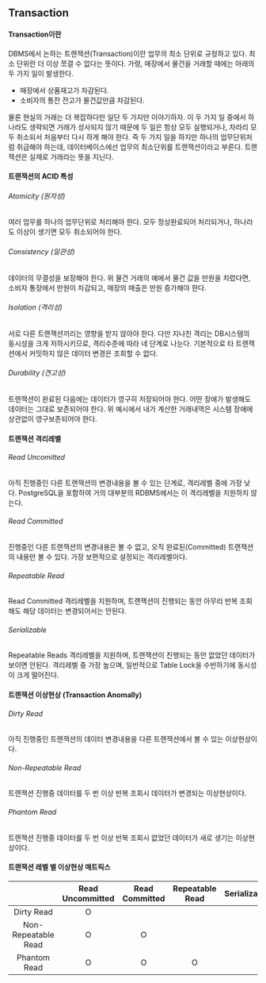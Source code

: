 ## Transaction

#### Transaction이란
DBMS에서 논하는 트랜잭션(Transaction)이란 업무의 최소 단위로 규정하고 있다. 최소 단위란 더 이상 쪼갤 수 없다는 뜻이다. 가령, 매장에서 물건을 거래할 때에는 아래의 두 가지 일이 발생한다.
- 매장에서 상품재고가 차감된다.
- 소비자의 통잔 잔고가 물건값만큼 차감된다.     

물론 현실의 거래는 더 복잡하다만 일단 두 가지만 이야기하자. 이 두 가지 일 중에서 하나라도 생략되면 거래가 성사되지 않기 때문에 두 일은 항상 모두 실행되거나, 차라리 모두 취소되서 처음부터 다시 하게 해야 한다. 즉 두 가지 일을 하지만 하나의 업무단위처럼 취급해야 하는데, 데이터베이스에선 업무의 최소단위를 트랜잭션이라고 부른다. 트랜잭션은 실제로 거래라는 뜻을 지닌다.

#### 트랜잭션의 ACID 특성
###### Atomicity (원자성)
여러 업무를 하나의 업무단위로 처리해야 한다. 모두 정상완료되어 처리되거나, 하나라도 이상이 생기면 모두 취소되어야 한다.

###### Consistency (일관성)
데이터의 무결성을 보장해야 한다. 위 물건 거래의 예에서 물건 값을 만원을 치렀다면, 소비자 통장에서 만원이 차감되고, 매장의 매출은 만원 증가해야 한다.

###### Isolation (격리성)
서로 다른 트랜잭션끼리는 영향을 받지 않아야 한다. 다만 지나친 격리는 DB시스템의 동시성을 크게 저하시키므로, 격리수준에 따라 네 단계로 나눈다. 기본적으로 타 트랜잭션에서 커밋하지 않은 데이터 변경은 조회할 수 없다.

###### Durability (견고성)
트랜잭션이 완료된 다음에는 데이터가 영구히 저장되어야 한다. 어떤 장애가 발생해도 데이터는 그대로 보존되어야 한다. 위 예시에서 내가 계산한 거래내역은 시스템 장애에 상관없이 영구보존되어야 한다.

#### 트랜잭션 격리레벨
###### Read Uncomitted
아직 진행중인 다른 트랜잭션의 변경내용을 볼 수 있는 단계로, 격리레벨 중에 가장 낮다. PostgreSQL을 포함하여 거의 대부분의 RDBMS에서는 이 격리레벨을 지원하지 않는다.

###### Read Committed
진행중인 다른 트랜잭션의 변경내용은 볼 수 없고, 오직 완료된(Committed) 트랜잭션의 내용만 볼 수 있다. 가장 보편적으로 설정되는 격리레벨이다.

###### Repeatable Read
Read Committed 격리레벨을 지원하며, 트랜잭션이 진행되는 동안 아무리 반복 조회해도 해당 데이터는 변경되어서는 안된다.

###### Serializable
Repeatable Reads 격리레벨을 지원하며, 트랜잭션이 진행되는 동안 없었던 데이터가 보이면 안된다. 격리레벨 중 가장 높으며, 일반적으로 Table Lock을 수반하기에 동시성이 크게 떨어진다.

#### 트랜잭션 이상현상 (Transaction Anomally)
###### Dirty Read
아직 진행중인 트랜잭션의 데이터 변경내용을 다른 트랜잭션에서 볼 수 있는 이상현상이다.

###### Non-Repeatable Read
트랜잭션 진행중 데이터를 두 번 이상 반복 조회시 데이터가 변경되는 이상현상이다.

###### Phantom Read
트랜잭션 진행중 데이터를 두 번 이상 반복 조회시 없었던 데이터가 새로 생기는 이상현상이다.

#### 트랜잭션 레벨 별 이상현상 매트릭스
| | Read Uncommitted | Read Committed | Repeatable Read | Serializable |
| :---: | :---: | :---: | :---: | :---: |
|Dirty Read | O | | | |
|Non-Repeatable Read | O |O| | |
|Phantom Read | O |O|O | |

